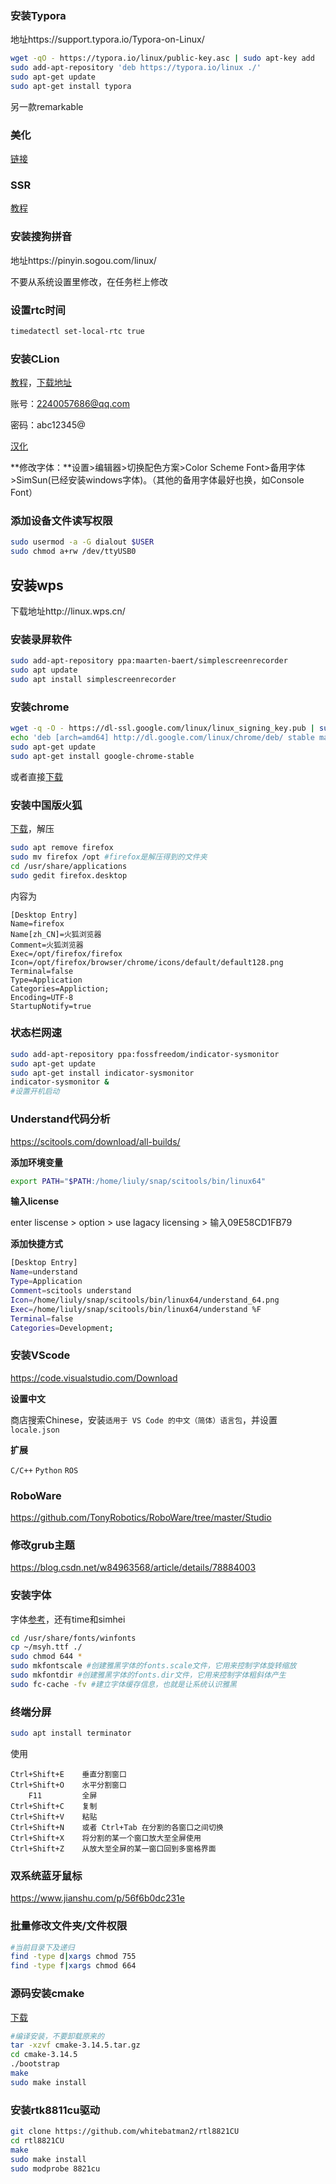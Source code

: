 ### 安装Typora

地址https://support.typora.io/Typora-on-Linux/

```sh
wget -qO - https://typora.io/linux/public-key.asc | sudo apt-key add
sudo add-apt-repository 'deb https://typora.io/linux ./'
sudo apt-get update
sudo apt-get install typora
```

另一款remarkable

### 美化

[链接](https://blog.csdn.net/seniusen/article/details/79815107)

### SSR

[教程](https://github.com/qingshuisiyuan/electron-ssr-backup)

### 安装搜狗拼音

地址https://pinyin.sogou.com/linux/

不要从系统设置里修改，在任务栏上修改

### 设置rtc时间

```sh
timedatectl set-local-rtc true
```

### 安装CLion

[教程](https://blog.csdn.net/u010925447/article/details/73251780)，[下载地址](https://www.jetbrains.com/clion/download/#section=linux)

账号：2240057686@qq.com

密码：abc12345@

[汉化](https://github.com/pingfangx/jetbrains-in-chinese/tree/master/CLion)

**修改字体：**设置>编辑器>切换配色方案>Color Scheme Font>备用字体>SimSun(已经安装windows字体)。（其他的备用字体最好也换，如Console Font）

### 添加设备文件读写权限

```sh
sudo usermod -a -G dialout $USER
sudo chmod a+rw /dev/ttyUSB0
```

## 安装wps
下载地址http://linux.wps.cn/

### 安装录屏软件

```sh
sudo add-apt-repository ppa:maarten-baert/simplescreenrecorder
sudo apt update
sudo apt install simplescreenrecorder
```

### 安装chrome

```sh
wget -q -O - https://dl-ssl.google.com/linux/linux_signing_key.pub | sudo apt-key add -
echo 'deb [arch=amd64] http://dl.google.com/linux/chrome/deb/ stable main' | sudo tee /etc/apt/sources.list.d/google-chrome.list
sudo apt-get update 
sudo apt-get install google-chrome-stable
```

或者直接[下载](https://dl.google.com/linux/direct/google-chrome-stable_current_amd64.deb
)

### 安装中国版火狐

[下载](http://www.firefox.com.cn/download/)，解压

```sh
sudo apt remove firefox
sudo mv firefox /opt #firefox是解压得到的文件夹
cd /usr/share/applications
sudo gedit firefox.desktop
```

内容为

```
[Desktop Entry]
Name=firefox
Name[zh_CN]=火狐浏览器
Comment=火狐浏览器
Exec=/opt/firefox/firefox
Icon=/opt/firefox/browser/chrome/icons/default/default128.png
Terminal=false
Type=Application
Categories=Appliction;
Encoding=UTF-8
StartupNotify=true
```

### 状态栏网速

```sh
sudo add-apt-repository ppa:fossfreedom/indicator-sysmonitor
sudo apt-get update
sudo apt-get install indicator-sysmonitor
indicator-sysmonitor &
#设置开机启动
```



### Understand代码分析

https://scitools.com/download/all-builds/

**添加环境变量**

```sh
export PATH="$PATH:/home/liuly/snap/scitools/bin/linux64"
```

**输入license**

enter liscense > option > use lagacy licensing > 输入09E58CD1FB79

**添加快捷方式**

```sh
[Desktop Entry]
Name=understand
Type=Application
Comment=scitools understand
Icon=/home/liuly/snap/scitools/bin/linux64/understand_64.png
Exec=/home/liuly/snap/scitools/bin/linux64/understand %F
Terminal=false
Categories=Development;
```

### 安装VScode

https://code.visualstudio.com/Download

**设置中文**

商店搜索Chinese，安装`适用于 VS Code 的中文（简体）语言包`，并设置`locale.json`

**扩展**

`C/C++` `Python` `ROS`

### RoboWare

https://github.com/TonyRobotics/RoboWare/tree/master/Studio

### 修改grub主题

https://blog.csdn.net/w84963568/article/details/78884003

### 安装字体

字体[参考](https://www.cnblogs.com/Dylansuns/p/7648002.html)，还有time和simhei

```sh
cd /usr/share/fonts/winfonts
cp ~/msyh.ttf ./
sudo chmod 644 *
sudo mkfontscale #创建雅黑字体的fonts.scale文件，它用来控制字体旋转缩放
sudo mkfontdir #创建雅黑字体的fonts.dir文件，它用来控制字体粗斜体产生
sudo fc-cache -fv #建立字体缓存信息，也就是让系统认识雅黑
```

### 终端分屏

```bash
sudo apt install terminator
```

使用

```
Ctrl+Shift+E    垂直分割窗口
Ctrl+Shift+O    水平分割窗口
    F11         全屏
Ctrl+Shift+C    复制
Ctrl+Shift+V    粘贴
Ctrl+Shift+N    或者 Ctrl+Tab 在分割的各窗口之间切换
Ctrl+Shift+X    将分割的某一个窗口放大至全屏使用
Ctrl+Shift+Z    从放大至全屏的某一窗口回到多窗格界面
```

### 双系统蓝牙鼠标

https://www.jianshu.com/p/56f6b0dc231e

### 批量修改文件夹/文件权限

```sh
#当前目录下及递归
find -type d|xargs chmod 755
find -type f|xargs chmod 664
```

### 源码安装cmake

[下载](https://cmake.org/download/)

```sh
#编译安装，不要卸载原来的
tar -xzvf cmake-3.14.5.tar.gz
cd cmake-3.14.5
./bootstrap
make
sudo make install
```

### 安装rtk8811cu驱动

```sh
git clone https://github.com/whitebatman2/rtl8821CU
cd rtl8821CU
make
sudo make install
sudo modprobe 8821cu
```

